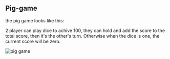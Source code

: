 ## Pig-game

the pig game looks like this:

2 player can play dice to achive 100, they can hold and add the score to the total score, then it's the other's turn. Otherwise when the dice is one, the current score will be zero.

![pig game](https://imgbed-bucket-1251971143.cos.ap-guangzhou.myqcloud.com/./1611849851772-pig-game.png)
